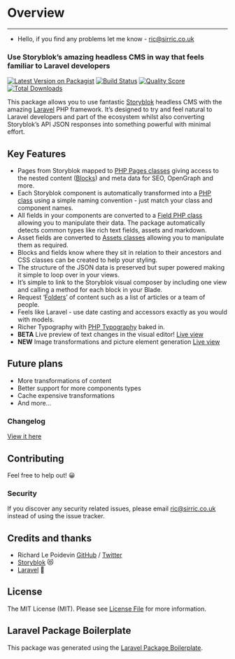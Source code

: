 # Overview

---

- Hello, if you find any problems let me know - <a href="mailto:ric@sirric.co.uk?subject=Laravel Storyblok">ric@sirric.co.uk</a>

### Use Storyblok’s amazing headless CMS in way that feels familiar to Laravel developers

[![Latest Version on Packagist](https://img.shields.io/packagist/v/riclep/laravel-storyblok.svg?style=flat-square)](https://packagist.org/packages/riclep/laravel-storyblok)
[![Build Status](https://img.shields.io/travis/riclep/laravel-storyblok/master.svg?style=flat-square)](https://travis-ci.org/riclep/laravel-storyblok)
[![Quality Score](https://img.shields.io/scrutinizer/g/riclep/laravel-storyblok.svg?style=flat-square)](https://scrutinizer-ci.com/g/riclep/laravel-storyblok)
[![Total Downloads](https://img.shields.io/packagist/dt/riclep/laravel-storyblok.svg?style=flat-square)](https://packagist.org/packages/riclep/laravel-storyblok)

This package allows you to use fantastic [Storyblok](https://www.storyblok.com/) headless CMS with the amazing [Laravel](https://laravel.com/) PHP framework. It’s designed to try and feel natural to Laravel developers and part of the ecosystem whilst also converting Storyblok’s API JSON responses into something powerful with minimal effort.

## Key Features

- Pages from Storyblok mapped to [PHP Pages classes](/{{route}}/{{version}}/pages) giving access to the nested content ([Blocks](/{{route}}/{{version}}/blocks)) and meta data for SEO, OpenGraph and more.
- Each Storyblok component is automatically transformed into a [PHP class](/{{route}}/{{version}}/blocks) using a simple naming convention - just match your class and component names.
- All fields in your components are converted to a [Field PHP class](/{{route}}/{{version}}/fields) allowing you to manipulate their data. The package automatically detects common types like rich text fields, assets and markdown.
- Asset fields are converted to [Assets classes](/{{route}}/{{version}}/assets) allowing you to manipulate them as required.
- Blocks and fields know where they sit in relation to their ancestors and CSS classes can be created to help your styling.
- The structure of the JSON data is preserved but super powered making it simple to loop over in your views.
- It’s simple to link to the Storyblok visual composer by including one view and calling a method for each block in your Blade.
- Request ‘[Folders](/{{route}}/{{version}}/folders)’ of content such as a list of articles or a team of people.
- Feels like Laravel - use date casting and accessors exactly as you would with models.
- Richer Typography with [PHP Typography](https://github.com/mundschenk-at/php-typography) baked in.
- **BETA** Live preview of text changes in the visual editor! [Live view](/{{route}}/{{version}}/linking-the-visual-editor#live-view)
- **NEW** Image transformations and picture element generation [Live view](/{{route}}/{{version}}/images)


## Future plans

- More transformations of content
- Better support for more components types
- Cache expensive transformations
- And more…

### Changelog

[View it here](https://github.com/RicLeP/laravel-storyblok/blob/master/CHANGELOG.md)

## Contributing

Feel free to help out! 😀

### Security

If you discover any security related issues, please email <a href="mailto:ric@sirric.co.uk?subject=Laravel Storyblok">ric@sirric.co.uk</a> instead of using the issue tracker.

## Credits and thanks

- Richard Le Poidevin [GitHub](https://github.com/riclep) / [Twitter](https://twitter.com/riclep)
- [Storyblok](https://www.storyblok.com/) 😻
- [Laravel](https://laravel.com/) 🥰

## License

The MIT License (MIT). Please see [License File](LICENSE.md) for more information.

## Laravel Package Boilerplate

This package was generated using the [Laravel Package Boilerplate](https://laravelpackageboilerplate.com).